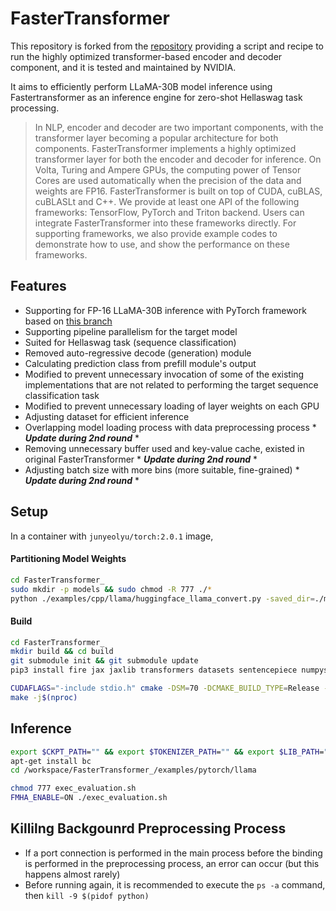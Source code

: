 # FasterTransformer

This repository is forked from the [repository](https://github.com/vitrun/FasterTransformer) providing a script and recipe to run the highly optimized transformer-based encoder and decoder component, and it is tested and maintained by NVIDIA.

It aims to efficiently perform LLaMA-30B model inference using Fastertransformer as an inference engine for zero-shot Hellaswag task processing.

>In NLP, encoder and decoder are two important components, with the transformer layer becoming a popular architecture for both components. FasterTransformer implements a highly optimized transformer layer for both the encoder and decoder for inference. On Volta, Turing and Ampere GPUs, the computing power of Tensor Cores are used automatically when the precision of the data and weights are FP16. FasterTransformer is built on top of CUDA, cuBLAS, cuBLASLt and C++. We provide at least one API of the following frameworks: TensorFlow, PyTorch and Triton backend. Users can integrate FasterTransformer into these frameworks directly. For supporting frameworks, we also provide example codes to demonstrate how to use, and show the performance on these frameworks.

## Features
- Supporting for FP-16 LLaMA-30B inference with PyTorch framework based on [this branch](https://github.com/vitrun/FasterTransformer/tree/llama_torch)
- Supporting pipeline parallelism for the target model
- Suited for Hellaswag task (sequence classification)
- Removed auto-regressive decode (generation) module
- Calculating prediction class from prefill module's output
- Modified to prevent unnecessary invocation of some of the existing implementations that are not related to performing the target sequence classification task
- Modified to prevent unnecessary loading of layer weights on each GPU
- Adjusting dataset for efficient inference
- Overlapping model loading process with data preprocessing process * ***Update during 2nd round*** *
- Removing unnecessary buffer used and key-value cache, existed in original FasterTransformer * ***Update during 2nd round*** *
- Adjusting batch size with more bins (more suitable, fine-grained) * ***Update during 2nd round*** *

## Setup
In a container with `junyeolyu/torch:2.0.1` image,

#### Partitioning Model Weights
```bash
cd FasterTransformer_
sudo mkdir -p models && sudo chmod -R 777 ./*
python ./examples/cpp/llama/huggingface_llama_convert.py -saved_dir=./models/llama -in_file=$MODEL_PATH -infer_gpu_num=4 -trained_gpu_num=4 -weight_data_type=fp16 -model_name=llama
```
#### Build
```bash
cd FasterTransformer_
mkdir build && cd build
git submodule init && git submodule update
pip3 install fire jax jaxlib transformers datasets sentencepiece numpysocket

CUDAFLAGS="-include stdio.h" cmake -DSM=70 -DCMAKE_BUILD_TYPE=Release -DBUILD_PYT=ON -DBUILD_MULTI_GPU=ON -D PYTHON_PATH=/usr/bin/python3 ..
make -j$(nproc)
```

## Inference
```bash
export $CKPT_PATH="" && export $TOKENIZER_PATH="" && export $LIB_PATH=""
apt-get install bc
cd /workspace/FasterTransformer_/examples/pytorch/llama

chmod 777 exec_evaluation.sh
FMHA_ENABLE=ON ./exec_evaluation.sh
```

## Killilng Backgounrd Preprocessing Process
- If a port connection is performed in the main process before the binding is performed in the preprocessing process, an error can occur (but this happens almost rarely)
- Before running again, it is recommended to execute the `ps -a` command, then `kill -9 $(pidof python)`